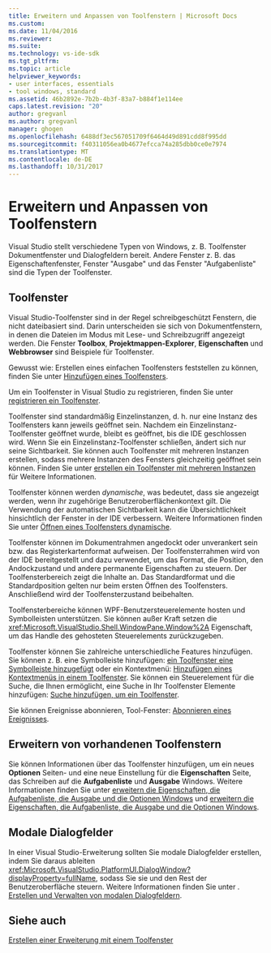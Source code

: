 ```yaml
---
title: Erweitern und Anpassen von Toolfenstern | Microsoft Docs
ms.custom: 
ms.date: 11/04/2016
ms.reviewer: 
ms.suite: 
ms.technology: vs-ide-sdk
ms.tgt_pltfrm: 
ms.topic: article
helpviewer_keywords:
- user interfaces, essentials
- tool windows, standard
ms.assetid: 46b2892e-7b2b-4b3f-83a7-b884f1e114ee
caps.latest.revision: "20"
author: gregvanl
ms.author: gregvanl
manager: ghogen
ms.openlocfilehash: 6488df3ec567051709f6464d49d891cdd8f995dd
ms.sourcegitcommit: f40311056ea0b4677efcca74a285dbb0ce0e7974
ms.translationtype: MT
ms.contentlocale: de-DE
ms.lasthandoff: 10/31/2017
---
```

# <a name="extending-and-customizing-tool-windows"></a>Erweitern und Anpassen von Toolfenstern
Visual Studio stellt verschiedene Typen von Windows, z. B. Toolfenster Dokumentfenster und Dialogfeldern bereit. Andere Fenster z. B. das Eigenschaftenfenster, Fenster "Ausgabe" und das Fenster "Aufgabenliste" sind die Typen der Toolfenster.  
  
## <a name="tool-windows"></a>Toolfenster  
 Visual Studio-Toolfenster sind in der Regel schreibgeschützt Fenstern, die nicht dateibasiert sind. Darin unterscheiden sie sich von Dokumentfenstern, in denen die Dateien im Modus mit Lese- und Schreibzugriff angezeigt werden. Die Fenster **Toolbox**, **Projektmappen-Explorer**, **Eigenschaften** und **Webbrowser** sind Beispiele für Toolfenster.  
  
 Gewusst wie: Erstellen eines einfachen Toolfensters feststellen zu können, finden Sie unter [Hinzufügen eines Toolfensters](../extensibility/adding-a-tool-window.md).  
  
 Um ein Toolfenster in Visual Studio zu registrieren, finden Sie unter [registrieren ein Toolfenster](../extensibility/registering-a-tool-window.md).  
  
 Toolfenster sind standardmäßig Einzelinstanzen, d. h. nur eine Instanz des Toolfensters kann jeweils geöffnet sein. Nachdem ein Einzelinstanz-Toolfenster geöffnet wurde, bleibt es geöffnet, bis die IDE geschlossen wird. Wenn Sie ein Einzelinstanz-Toolfenster schließen, ändert sich nur seine Sichtbarkeit. Sie können auch Toolfenster mit mehreren Instanzen erstellen, sodass mehrere Instanzen des Fensters gleichzeitig geöffnet sein können. Finden Sie unter [erstellen ein Toolfenster mit mehreren Instanzen](../extensibility/creating-a-multi-instance-tool-window.md) für Weitere Informationen.  
  
 Toolfenster können werden *dynamische*, was bedeutet, dass sie angezeigt werden, wenn ihr zugehörige Benutzeroberflächenkontext gilt. Die Verwendung der automatischen Sichtbarkeit kann die Übersichtlichkeit hinsichtlich der Fenster in der IDE verbessern. Weitere Informationen finden Sie unter [Öffnen eines Toolfensters dynamische](../extensibility/opening-a-dynamic-tool-window.md).  
  
 Toolfenster können im Dokumentrahmen angedockt oder unverankert sein bzw. das Registerkartenformat aufweisen. Der Toolfensterrahmen wird von der IDE bereitgestellt und dazu verwendet, um das Format, die Position, den Andockzustand und andere permanente Eigenschaften zu steuern. Der Toolfensterbereich zeigt die Inhalte an. Das Standardformat und die Standardposition gelten nur beim ersten Öffnen des Toolfensters. Anschließend wird der Toolfensterzustand beibehalten.  
  
 Toolfensterbereiche können WPF-Benutzersteuerelemente hosten und Symbolleisten unterstützen. Sie können außer Kraft setzen die <xref:Microsoft.VisualStudio.Shell.WindowPane.Window%2A> Eigenschaft, um das Handle des gehosteten Steuerelements zurückzugeben.  
  
 Toolfenster können Sie zahlreiche unterschiedliche Features hinzufügen. Sie können z. B. eine Symbolleiste hinzufügen: [ein Toolfenster eine Symbolleiste hinzugefügt](../extensibility/adding-a-toolbar-to-a-tool-window.md) oder ein Kontextmenü: [Hinzufügen eines Kontextmenüs in einem Toolfenster](../extensibility/adding-a-shortcut-menu-in-a-tool-window.md). Sie können ein Steuerelement für die Suche, die Ihnen ermöglicht, eine Suche in Ihr Toolfenster Elemente hinzufügen: [Suche hinzufügen, um ein Toolfenster](../extensibility/adding-search-to-a-tool-window.md).  
  
 Sie können Ereignisse abonnieren, Tool-Fenster: [Abonnieren eines Ereignisses](../extensibility/subscribing-to-an-event.md).  
  
## <a name="extending-existing-tool-windows"></a>Erweitern von vorhandenen Toolfenstern  
 Sie können Informationen über das Toolfenster hinzufügen, um ein neues **Optionen** Seiten- und eine neue Einstellung für die **Eigenschaften** Seite, das Schreiben auf die **Aufgabenliste** und **Ausgabe**  Windows. Weitere Informationen finden Sie unter [erweitern die Eigenschaften, die Aufgabenliste, die Ausgabe und die Optionen Windows](../extensibility/extending-the-properties-task-list-output-and-options-windows.md) und [erweitern die Eigenschaften, die Aufgabenliste, die Ausgabe und die Optionen Windows](../extensibility/extending-the-properties-task-list-output-and-options-windows.md).  
  
## <a name="modal-dialog-boxes"></a>Modale Dialogfelder  
 In einer Visual Studio-Erweiterung sollten Sie modale Dialogfelder erstellen, indem Sie daraus ableiten <xref:Microsoft.VisualStudio.PlatformUI.DialogWindow?displayProperty=fullName>, sodass Sie sie und den Rest der Benutzeroberfläche steuern. Weitere Informationen finden Sie unter . [Erstellen und Verwalten von modalen Dialogfeldern](../extensibility/creating-and-managing-modal-dialog-boxes.md).  
  
## <a name="see-also"></a>Siehe auch  
 [Erstellen einer Erweiterung mit einem Toolfenster](../extensibility/creating-an-extension-with-a-tool-window.md)